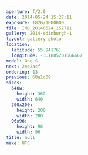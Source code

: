 ```yaml
---
aperture: f/2.0
date: 2014-05-24 15:27:11
exposure: 1826/1000000
file: IMG_20140524_152711
gallery: 2014-edinburgh-1
layout: gallery-photo
location:
  latitude: 55.941761
  longitude: -3.1885201666667
model: One S
next: 2ee2acf
ordering: 13
previous: 60a1c09
sizes:
  640w:
    height: 362
    width: 640
  200x200:
    height: 200
    width: 200
  96x96:
    height: 96
    width: 96
title: null
make: HTC
---
```

